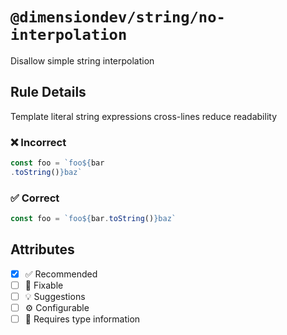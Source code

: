 <!-- begin title -->

# `@dimensiondev/string/no-interpolation`

Disallow simple string interpolation

<!-- end title -->

## Rule Details

Template literal string expressions cross-lines reduce readability

### :x: Incorrect

<!-- prettier-ignore -->
```ts
const foo = `foo${bar
.toString()}baz`
```

### :white_check_mark: Correct

```ts
const foo = `foo${bar.toString()}baz`
```

## Attributes

<!-- begin attributes -->

- [x] :white_check_mark: Recommended
- [ ] :wrench: Fixable
- [ ] :bulb: Suggestions
- [ ] :gear: Configurable
- [ ] :thought_balloon: Requires type information

<!-- end attributes -->
